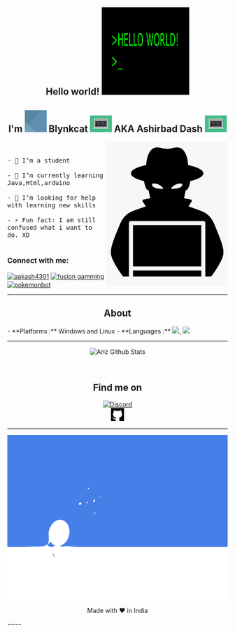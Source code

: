 <h2 align="center">
   
  Hello world!
  <img alt="hi" src="https://github.com/Blynkcat/Blynkcat/blob/main/test2.gif" width="200" height="200"/>
</h2>
<h2 align="center">
    I'm
    <img alt="popup_cat" src="https://raw.githubusercontent.com/Blynkcat/Blynkcat/main/TEST3.webp" width="50">
    Blynkcat
    <img alt="dev_cat" src="https://github.com/Blynkcat/Blynkcat/blob/main/test.gif" width="50"> 
    AKA Ashirbad Dash
    <img alt="dev_cat" src="https://github.com/Blynkcat/Blynkcat/blob/main/test.gif" width="50"> 
</h2>
<img width="55%" align="right" alt="Bootcamp" src="https://github.com/Blynkcat/Blynkcat/blob/main/TEST4.png"/>
<p align="left">
  <samp>
    <br><br>
    - 🔭 I’m  a student
    <br><br>
    - 🌱 I’m currently learning Java,Html,arduino
    <br><br>
    - 🤔 I’m looking for help with learning new skills
    <br><br>
    - ⚡ Fun fact: I am still confused what i want to do. XD
    <br><br>
  </samp>
</p>
<h3 align="left">Connect with me:</h3>
<p align="left">
<a href="https://instagram.com/aakash4301" target="blank"><img align="center" src="https://raw.githubusercontent.com/rahuldkjain/github-profile-readme-generator/master/src/images/icons/Social/instagram.svg" alt="aakash4301" height="30" width="40" /></a>
  <a href="https://www.youtube.com/channel/UC8UDz_IRwUDuIcKf3zraNWQ" target="blank"><img align="center" src="https://raw.githubusercontent.com/rahuldkjain/github-profile-readme-generator/master/src/images/icons/Social/youtube.svg" alt="fusion gamming" height="30" width="40" /></a>
<a href="https://discord.gg/yZBwSQApCd" target="blank"><img align="center" src="https://raw.githubusercontent.com/rahuldkjain/github-profile-readme-generator/master/src/images/icons/Social/discord.svg" alt="pokemonbot" height="30" width="40" /></a>
</p>
<hr/>
<h2 align="center">About</h2>
- **Platforms :** Windows and Linux
- **Languages :** <img src="https://img.shields.io/badge/python%20-%23323330.svg?&style=for-the-badge&logo=python&logoColor=%23F7DF1E"/>, <img src="https://img.shields.io/badge/LUA-%230175C2.svg?&style=for-the-badge&logo=lua&logoColor=white"/>
<hr/>
<p align="center">
  <img align="center" alt="Ariz Github Stats" src="https://github-readme-stats.vercel.app/api?username=Blynkcat&show_icons=true&show_icons=true&theme=radical"  />
</p>
<br/>
<h2 align="center">Find me on</h2>
<p align="center">
  <a href="https://discord.gg/yZBwSQApCd">
    <img alt="Discord" width="300px" src="https://upload.wikimedia.org/wikipedia/commons/thumb/c/ca/Discord_Color_Text_Logo.svg/512px-Discord_Color_Text_Logo.svg.png"/>
     <br>
     <a href="https://github.com/Ariz-z">
    <img alt="GitHub" width="30px" src="https://raw.githubusercontent.com/dev-akshat/archive/main/images/svgs/social_media/github.svg"/>
  </a>
  
</p>
<hr/>
<p align="center">
  <img align="center" alt="OnePiece_Luffy" src="https://github.com/Blynkcat/Blynkcat/blob/main/test5.gif"/>
</p>
<p align="center">
  Made with ❤️ in India
</p>
-----  
